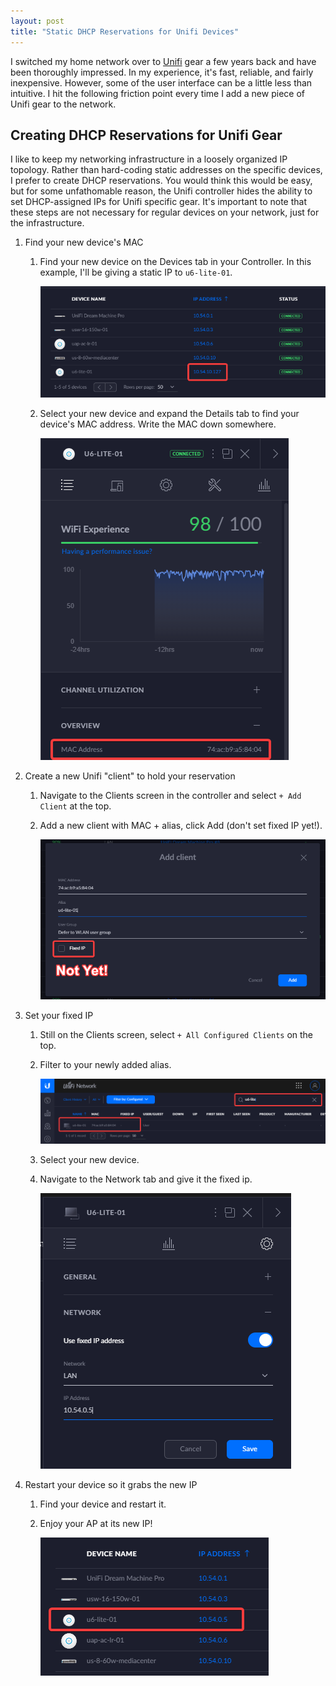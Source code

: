 ```yaml
---
layout: post
title: "Static DHCP Reservations for Unifi Devices"
---
```


I switched my home network over to [Unifi](https://unifi-network.ui.com/) gear a few years back and have been thoroughly impressed.  In my experience, it's fast, reliable, and fairly inexpensive.  However, some of the user interface can be a little less than intuitive.  I hit the following friction point every time I add a new piece of Unifi gear to the network.

## Creating DHCP Reservations for Unifi Gear

I like to keep my networking infrastructure in a loosely organized IP topology.  Rather than hard-coding static addresses on the specific devices, I prefer to create DHCP reservations.  You would think this would be easy, but for some unfathomable reason, the Unifi controller hides the ability to set DHCP-assigned IPs for Unifi specific gear.  It's important to note that these steps are not necessary for regular devices on your network, just for the infrastructure.

1. Find your new device's MAC
    1. Find your new device on the Devices tab in your Controller.  In this example, I'll be giving a static IP to `u6-lite-01`.

        ![Device at Auto-Assigned IP](/images/unifi-dhcp-01-problem.png)

    1. Select your new device and expand the Details tab to find your device's MAC address.  Write the MAC down somewhere.

        ![Device MAC](/images/unifi-dhcp-02-ap-mac.png)

1. Create a new Unifi "client" to hold your reservation
   1. Navigate to the Clients screen in the controller and select `+ Add Client` at the top.
   1. Add a new client with MAC + alias, click Add (don't set fixed IP yet!).

        ![Adding Client](/images/unifi-dhcp-03-capture-client.png)

1. Set your fixed IP
   1. Still on the Clients screen, select `+ All Configured Clients` on the top.
   1. Filter to your newly added alias.

        ![Client without IP](/images/unifi-dhcp-04-client-without-ip.png)

   1. Select your new device.
   1. Navigate to the Network tab and give it the fixed ip.

        ![Give the Client an IP](/images/unifi-dhcp-05-give-client-ip.png)

1. Restart your device so it grabs the new IP
   1. Find your device and restart it.
   1. Enjoy your AP at its new IP!

        ![Client at the IP](/images/unifi-dhcp-06-client-at-ip.png)
